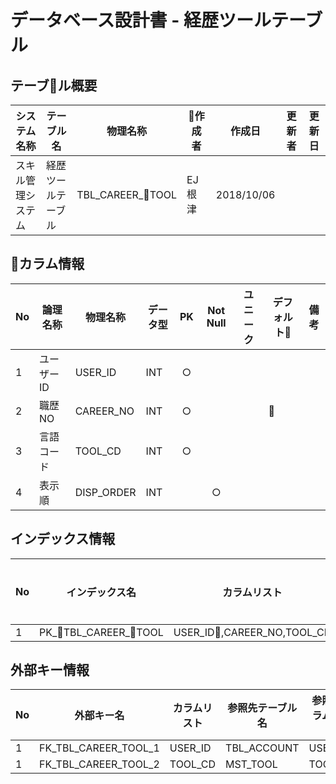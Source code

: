 # データベース設計書 - 経歴ツールテーブル

## テーブル概要

|システム名称|テーブル名|物理名称|作成者|作成日|更新者|更新日  
|---|---|---|---|---|---|---|
|スキル管理システム|経歴ツールテーブル|TBL_CAREER_TOOL|EJ根津|2018/10/06|

## カラム情報

|No|論理名称|物理名称|データ型|PK|Not Null|ユニーク|デフォルト|備考|  
|---|---|---|---|:-:|:-:|:-:|---|---|
|1|ユーザーID|USER_ID|INT|○|||||
|2|職歴NO|CAREER_NO|INT|○|||||
|3|言語コード|TOOL_CD|INT|○|||||
|4|表示順|DISP_ORDER|INT||○||||

## インデックス情報

|No|インデックス名|カラムリスト|主キー|ユニーク|備考|
|---|---|---|:-:|:-:|---|
|1|PK_TBL_CAREER_TOOL|USER_ID,CAREER_NO,TOOL_CD|○|||

## 外部キー情報

|No|外部キー名|カラムリスト|参照先テーブル名|参照先カラムリスト|備考|
|---|---|---|---|---|---|
|1|FK_TBL_CAREER_TOOL_1|USER_ID|TBL_ACCOUNT|USER_ID||
|1|FK_TBL_CAREER_TOOL_2|TOOL_CD|MST_TOOL|TOOL_CD||


